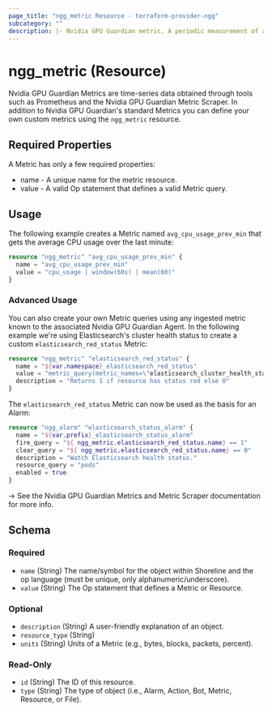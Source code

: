 ```yaml
---
page_title: "ngg_metric Resource - terraform-provider-ngg"
subcategory: ""
description: |- Nvidia GPU Guardian metric. A periodic measurement of a system property.
---
```


# ngg_metric (Resource)

Nvidia GPU Guardian Metrics are time-series data obtained through tools such as Prometheus
and the Nvidia GPU Guardian Metric Scraper. In addition to
Nvidia GPU Guardian's standard Metrics you can define your own custom metrics using the `ngg_metric`
resource.

## Required Properties

A Metric has only a few required properties:

- name - A unique name for the metric resource.
- value - A valid Op statement that defines a valid Metric query.

## Usage

The following example creates a Metric named `avg_cpu_usage_prev_min` that gets the average CPU usage over
the last minute:

```tf
resource "ngg_metric" "avg_cpu_usage_prev_min" {
  name = "avg_cpu_usage_prev_min"
  value = "cpu_usage | window(60s) | mean(60)"
}
```

### Advanced Usage

You can also create your own Metric queries using any ingested metric known to the
associated Nvidia GPU Guardian Agent. In the following example we're using Elasticsearch's cluster health status to
create a custom `elasticsearch_red_status` Metric:

```tf
resource "ngg_metric" "elasticsearch_red_status" {
  name = "${var.namespace}_elasticsearch_red_status"
  value = "metric_query(metric_names=\"elasticsearch_cluster_health_status\") | color=\"red\""
  description = "Returns 1 if resource has status red else 0"
}
```

The `elasticsearch_red_status` Metric can now be used as the basis for an Alarm:

```tf
resource "ngg_alarm" "elasticsearch_status_alarm" {
  name = "${var.prefix}_elasticsearch_status_alarm"
  fire_query = "${ ngg_metric.elasticsearch_red_status.name} == 1"
  clear_query = "${ ngg_metric.elasticsearch_red_status.name} == 0"
  description = "Watch Elasticsearch health status."
  resource_query = "pods"
  enabled = true
}
```

-> See the Nvidia GPU Guardian Metrics and Metric Scraper documentation
for more info.

<!-- schema generated by tfplugindocs -->
## Schema

### Required

- `name` (String) The name/symbol for the object within Shoreline and the op language (must be unique, only alphanumeric/underscore).
- `value` (String) The Op statement that defines a Metric or Resource.

### Optional

- `description` (String) A user-friendly explanation of an object.
- `resource_type` (String)
- `units` (String) Units of a Metric (e.g., bytes, blocks, packets, percent).

### Read-Only

- `id` (String) The ID of this resource.
- `type` (String) The type of object (i.e., Alarm, Action, Bot, Metric, Resource, or File).

